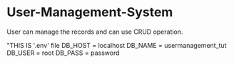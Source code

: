 # User-Management-System
User can manage the records and can use CRUD operation. 


"THIS IS '.env' file 
DB_HOST = localhost
DB_NAME = usermanagement_tut
DB_USER = root
DB_PASS = password
